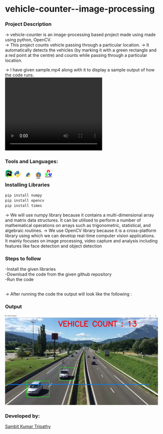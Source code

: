 # vehicle-counter--image-processing<br>
### Project Description
-> vehicle-counter is an image-processing based project made using made using python, OpenCV.<br>
-> This project counts vehicle passing through a particular location.
-> It automatically detects the vehicles (by marking it with a green rectangle and a red point at the centre) and counts while passing through a particular location. 

-> I have given sample.mp4 along with it to display a sample output of how the code runs.<br>
<video width="320" height="240" controls>
  <source src="movie.mp4" type="sample/mp4">
Your browser does not support the video tag.
</video>

### Tools and Languages:
<img align="left" alt="pycharm" width="26px" src="pycharm.png" />
<img align="left" alt="Python" width="30px" src="python.png" />
<img align="left" alt="pip" width="36px" height="37px" src="pip.png" />
<img align="left" alt="numpy" width="36px" src="numpy.png" />
<img align="left" alt="OpenCV" width="30px" src="opencv.png" />
<br>

### Installing Libraries

```cmd
pip install numpy
pip install opencv
pip install times

```

-> We will use numpy library because it contains a multi-dimensional array and matrix data structures. It can be utilised to perform a number of mathematical operations on arrays such as trigonometric, statistical, and algebraic routines.
-> We use OpenCV library because it is a cross-platform library using which we can develop real-time computer vision applications. It mainly focuses on image processing, video capture and analysis including features like face detection and object detection


### Steps to follow
-Install the given libraries<br>
-Download the code from the given github repository<br>
-Run the code<br><br>

-> After running the code the output will look like the following : <br>

### Output
<img alt="output"  src="op.png" />

### Developed by:
<a href="https://github.com/sambit221">Sambit Kumar Tripathy</a>
